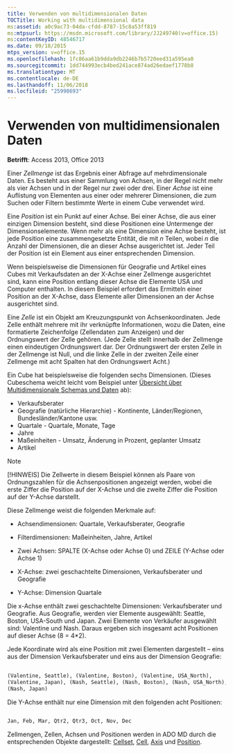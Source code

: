 ```yaml
---
title: Verwenden von multidimensionalen Daten
TOCTitle: Working with multidimensional data
ms:assetid: a0c9ac73-04da-cfdd-8787-15c8a53ff819
ms:mtpsurl: https://msdn.microsoft.com/library/JJ249740(v=office.15)
ms:contentKeyID: 48546717
ms.date: 09/18/2015
mtps_version: v=office.15
ms.openlocfilehash: 1fc86aa61b9dda9db2246b7b5720eed31a595ea0
ms.sourcegitcommit: 1dd744993ecb4bed241ace874ad26edaef1778b8
ms.translationtype: MT
ms.contentlocale: de-DE
ms.lasthandoff: 11/06/2018
ms.locfileid: "25998693"
---
```

# <a name="working-with-multidimensional-data"></a>Verwenden von multidimensionalen Daten

**Betrifft**: Access 2013, Office 2013

Einer *Zellmenge* ist das Ergebnis einer Abfrage auf mehrdimensionale Daten. Es besteht aus einer Sammlung von Achsen, in der Regel nicht mehr als vier Achsen und in der Regel nur zwei oder drei. Einer *Achse* ist eine Auflistung von Elementen aus einer oder mehrerer Dimensionen, die zum Suchen oder Filtern bestimmte Werte in einem Cube verwendet wird.

Eine *Position* ist ein Punkt auf einer Achse. Bei einer Achse, die aus einer einzigen Dimension besteht, sind diese Positionen eine Untermenge der Dimensionselemente. Wenn mehr als eine Dimension eine Achse besteht, ist jede Position eine zusammengesetzte Entität, die mit *n* Teilen, wobei *n* die Anzahl der Dimensionen, die an dieser Achse ausgerichtet ist. Jeder Teil der Position ist ein Element aus einer entsprechenden Dimension.

Wenn beispielsweise die Dimensionen für Geografie und Artikel eines Cubes mit Verkaufsdaten an der X-Achse einer Zellmenge ausgerichtet sind, kann eine Position entlang dieser Achse die Elemente USA und Computer enthalten. In diesem Beispiel erfordert das Ermitteln einer Position an der X-Achse, dass Elemente aller Dimensionen an der Achse ausgerichtet sind.

Eine *Zelle* ist ein Objekt am Kreuzungspunkt von Achsenkoordinaten. Jede Zelle enthält mehrere mit ihr verknüpfte Informationen, wozu die Daten, eine formatierte Zeichenfolge (Zellendaten zum Anzeigen) und der Ordnungswert der Zelle gehören. (Jede Zelle stellt innerhalb der Zellmenge einen eindeutigen Ordnungswert dar. Der Ordnungswert der ersten Zelle in der Zellmenge ist Null, und die linke Zelle in der zweiten Zeile einer Zellmenge mit acht Spalten hat den Ordnungswert Acht.)

Ein Cube hat beispielsweise die folgenden sechs Dimensionen. (Dieses Cubeschema weicht leicht vom Beispiel unter [Übersicht über Multidimensionale Schemas und Daten](overview-of-multidimensional-schemas-and-data.md) ab):

- Verkaufsberater
- Geografie (natürliche Hierarchie) - Kontinente, Länder/Regionen, Bundesländer/Kantone usw.
- Quartale - Quartale, Monate, Tage
- Jahre
- Maßeinheiten - Umsatz, Änderung in Prozent, geplanter Umsatz
- Artikel

> [!NOTE]
> [!HINWEIS] Die Zellwerte in diesem Beispiel können als Paare von Ordnungszahlen für die Achsenpositionen angezeigt werden, wobei die erste Ziffer die Position auf der X-Achse und die zweite Ziffer die Position auf der Y-Achse darstellt.

Diese Zellmenge weist die folgenden Merkmale auf:

- Achsendimensionen: Quartale, Verkaufsberater, Geografie

- Filterdimensionen: Maßeinheiten, Jahre, Artikel

- Zwei Achsen: SPALTE (X-Achse oder Achse 0) und ZEILE (Y-Achse oder Achse 1)

- X-Achse: zwei geschachtelte Dimensionen, Verkaufsberater und Geografie

- Y-Achse: Dimension Quartale

Die x-Achse enthält zwei geschachtelte Dimensionen: Verkaufsberater und Geografie. Aus Geografie, werden vier Elemente ausgewählt: Seattle, Boston, USA-South und Japan. Zwei Elemente von Verkäufer ausgewählt sind: Valentine und Nash. Daraus ergeben sich insgesamt acht Positionen auf dieser Achse (8 = 4\*2).

Jede Koordinate wird als eine Position mit zwei Elementen dargestellt – eins aus der Dimension Verkaufsberater und eins aus der Dimension Geografie:

```vb 
 
(Valentine, Seattle), (Valentine, Boston), (Valentine, USA_North), 
(Valentine, Japan), (Nash, Seattle), (Nash, Boston), (Nash, USA_North), 
(Nash, Japan) 
```

Die Y-Achse enthält nur eine Dimension mit den folgenden acht Positionen:

```vb 
 
Jan, Feb, Mar, Qtr2, Qtr3, Oct, Nov, Dec 
```

Zellmengen, Zellen, Achsen und Positionen werden in ADO MD durch die entsprechenden Objekte dargestellt: [Cellset](cellset-object-ado-md.md), [Cell](cell-object-ado-md.md), [Axis](axis-object-ado-md.md) und [Position](position-object-ado-md.md).

